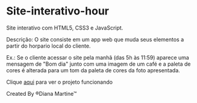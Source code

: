 # Site-interativo-hour
 Site interativo com HTML5, CSS3 e JavaScript.

 Descrição: O site consiste em um app web que muda seus elementos a partir do horpario local do cliente.

 Ex.: Se o cliente acessar o site pela manhã (das 5h às 11:59) aparece uma mensagem de "Bom dia" junto com uma imagem de um café e a paleta de cores é alterada para um tom da paleta de cores da foto apresentada.

Clique [aqui](https://dianamartine.github.io/Site-interativo-hour/.) para ver o projeto funcionando
 
Created By &reg;Diana Martine&trade;

